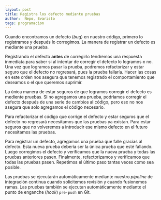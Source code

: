 ```yaml
---
layout: post
title: Registra los defecto mediante pruebas
author:  Nepo, Evaristo
tags: programacion
---
```


Cuando encontramos un defecto (_bug_) en nuestro código, primero lo registramos y después lo
corregimos. La manera de registrar un defecto es mediante una prueba.

Registrando el defecto **antes** de corregirlo tendremos una respuesta inmediata para saber si al
intentar de corregir el defecto lo logramos o no. Una vez que logramos pasar la prueba, podremos
refactorizar y estar seguro que el defecto no regresará, pues la prueba fallaría. Hacer las cosas en
este orden nos asegura que tenemos registrado el comportamiento que deseamos o el que queremos
suprimir.

La única manera de estar seguros de que logramos corregir el defecto es mediente pruebas. Si no
agregamos una prueba, podríamos corregir el defecto después de una serie de cambios al código, pero
eso no nos asegura que solo agregamos el código necesario.

Para refactorizar el código que corrige el defecto y estar seguros que el defecto no regresará
necesitamos que las pruebas ya existan. Para estar seguros que no volveremos a introducir ese mismo
defecto en el futuro necesitamos las pruebas.

Para registrar un defecto, agregamos una prueba que falle gracias al defecto. Esta nueva prueba
debería ser la única prueba que esté fallando. Luego corregimos el defecto y verificamos que la
nueva prueba y todas las pruebas anteriores pasen. Finalmente, refactorizamos y verificamos que
todas las pruebas pasen. Repetimos el último paso tantas veces como sea posible.

Las pruebas se ejecutarán automáticamente mediante nuestro _pipeline_ de integración continua cuando
solicitemos revisión y cuando fusionemos ramas. Las pruebas también se ejecutan automáticamente
mediante el punto de enganche (_hook_) `pre-push` en Git.
